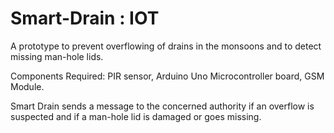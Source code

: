 # Smart-Drain : IOT

A prototype to prevent overflowing of drains in the monsoons and to detect missing man-hole lids.

Components Required:
PIR sensor,
Arduino Uno Microcontroller board,
GSM Module.

Smart Drain sends a message to the concerned authority if an overflow is suspected and if a man-hole lid is damaged or goes missing.
